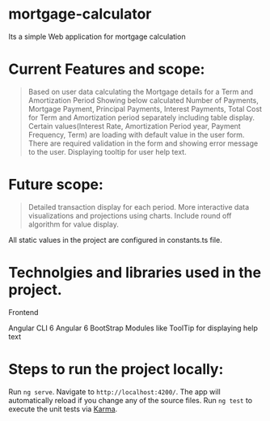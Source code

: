 # mortgage-calculator
Its a simple Web application for mortgage calculation

# Current Features and scope:

> Based on user data calculating the Mortgage details for a Term and Amortization Period
> Showing below calculated Number of Payments, Mortgage Payment, Principal Payments, Interest Payments, Total Cost for Term and Amortization period separately including table display.
> Certain values(Interest Rate, Amortization Period year, Payment Frequency, Term) are loading with default value in the user form.
> There are required validation in the form and showing error message to the user.
> Displaying tooltip for user help text.

# Future scope:

> Detailed transaction display for each period.
> More interactive data visualizations and projections using charts.
> Include round off algorithm for value display.

All static values in the project are configured in constants.ts file.

# Technolgies and libraries used in the project.

Frontend

Angular CLI 6
Angular 6
BootStrap 
Modules like ToolTip for displaying help text

# Steps to run the project locally:
Run `ng serve`. Navigate to `http://localhost:4200/`. The app will automatically reload if you change any of the source files.
Run `ng test` to execute the unit tests via [Karma](https://karma-runner.github.io).



